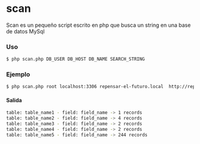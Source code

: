 # scan
Scan es un pequeño script escrito en php que busca un string en una base de datos MySql
### Uso
```sh
$ php scan.php DB_USER DB_HOST DB_NAME SEARCH_STRING
```
### Ejemplo
```sh
$ php scan.php root localhost:3306 repensar-el-futuro.local  http://repensar-el-futuro.local
```
#### Salida
```sh
table: table_name1 - field: field_name -> 1 records
table: table_name2 - field: field_name -> 4 records
table: table_name3 - field: field_name -> 2 records
table: table_name4 - field: field_name -> 2 records
table: table_name5 - field: field_name -> 244 records